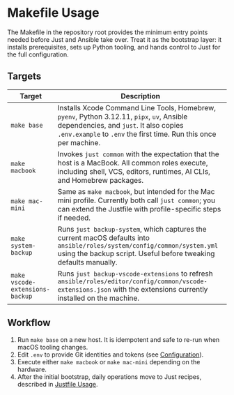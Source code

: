 # Makefile Usage

The Makefile in the repository root provides the minimum entry points needed before Just and Ansible take over. Treat it as the bootstrap layer: it installs prerequisites, sets up Python tooling, and hands control to Just for the full configuration.

## Targets
| Target | Description |
| --- | --- |
| `make base` | Installs Xcode Command Line Tools, Homebrew, `pyenv`, Python 3.12.11, `pipx`, `uv`, Ansible dependencies, and `just`. It also copies `.env.example` to `.env` the first time. Run this once per machine. |
| `make macbook` | Invokes `just common` with the expectation that the host is a MacBook. All common roles execute, including shell, VCS, editors, runtimes, AI CLIs, and Homebrew packages. |
| `make mac-mini` | Same as `make macbook`, but intended for the Mac mini profile. Currently both call `just common`; you can extend the Justfile with profile-specific steps if needed. |
| `make system-backup` | Runs `just backup-system`, which captures the current macOS defaults into `ansible/roles/system/config/common/system.yml` using the backup script. Useful before tweaking defaults manually. |
| `make vscode-extensions-backup` | Runs `just backup-vscode-extensions` to refresh `ansible/roles/editor/config/common/vscode-extensions.json` with the extensions currently installed on the machine. |

## Workflow
1. Run `make base` on a new host. It is idempotent and safe to re-run when macOS tooling changes.
2. Edit `.env` to provide Git identities and tokens (see [Configuration](./configuration.md)).
3. Execute either `make macbook` or `make mac-mini` depending on the hardware.
4. After the initial bootstrap, daily operations move to Just recipes, described in [Justfile Usage](./justfile-usage.md).
